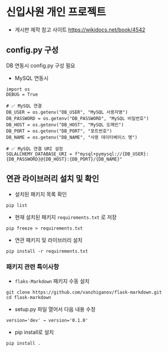 # 신입사원 개인 프로젝트

- 게시판 제작 참고 사이트 https://wikidocs.net/book/4542

## config.py 구성

DB 연동시 config.py 구성 필요

- MySQL 연동시
```commandline
import os
DEBUG = True

# ✅ MySQL 연결
DB_USER = os.getenv("DB_USER", "MySQL 사용자명")
DB_PASSWORD = os.getenv("DB_PASSWORD", "MySQL 비밀번호")
DB_HOST = os.getenv("DB_HOST", "MySQL 도메인")
DB_PORT = os.getenv("DB_PORT", "포트번호")
DB_NAME = os.getenv("DB_NAME", "사용 데이터베이스 명")

# ✅ MySQL 연결 URI 설정
SQLALCHEMY_DATABASE_URI = f"mysql+pymysql://{DB_USER}:{DB_PASSWORD}@{DB_HOST}:{DB_PORT}/{DB_NAME}"
```

## 연관 라이브러리 설치 및 확인

- 설치된 패키지 목록 확인
```commandline
pip list
```
- 현재 설치된 패키지 `requirements.txt` 로 저장
```commandline
pip freeze > requirements.txt
```
- 연관 패키지 및 라이브러리 설치
```commandline
pip install -r requirements.txt
```

### 패키지 관련 특이사항

- `flaks-Markdown` 패키지 수동 설치
```commandline
git clone https://github.com/vanzhiganov/flask-markdown.git
cd flask-markdown
```

- setup.py 파일 열어서 다음 내용 수정
```commandline
version='dev' → version='0.1.0'
```

- pip install로 설치
```commandline
pip install .
```
